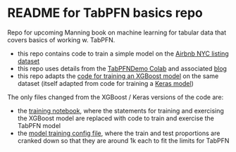 # README for TabPFN basics repo

Repo for upcoming Manning book on machine learning for tabular data that covers basics of working w. TabPFN.

- this repo contains code to train a simple model on the [Airbnb NYC listing dataset](https://www.kaggle.com/dgomonov/new-york-city-airbnb-open-data )
- this repo uses details from the  [TabPFNDemo Colab](https://colab.research.google.com/drive/194mCs6SEPEW6C0rcP7xWzcEtt1RBc8jJ?usp=sharing) and associated [blog](https://t.co/WtEZ06Q8JF)
- this repo adapts the [code for training an XGBoost model](https://github.com/ryanmark1867/xgboost_basics/blob/master/notebooks/model_training.ipynb) on the same dataset (itself adapted from code for training a [Keras model](https://github.com/ryanmark1867/deep_learning_basics/blob/master/notebooks/model_training.ipynb))

The only files changed from the XGBoost / Keras versions of the code are: 
- the [training notebook](https://github.com/ryanmark1867/tabpfn_basics/blob/master/notebooks/model_training.ipynb), where the statements for training and exercising the XGBoost model are replaced with code to train and exercise the TabPFN model
- the [model training config file](https://github.com/ryanmark1867/tabpfn_basics/blob/master/notebooks/model_training_config.yml), where the train and test proportions are cranked down so that they are around 1k each to fit the limits for TabPFN





